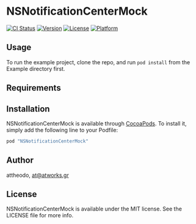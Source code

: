 # NSNotificationCenterMock

[![CI Status](http://img.shields.io/travis/attheodo/NSNotificationCenterMock.svg?style=flat)](https://travis-ci.org/attheodo/NSNotificationCenterMock)
[![Version](https://img.shields.io/cocoapods/v/NSNotificationCenterMock.svg?style=flat)](http://cocoapods.org/pods/NSNotificationCenterMock)
[![License](https://img.shields.io/cocoapods/l/NSNotificationCenterMock.svg?style=flat)](http://cocoapods.org/pods/NSNotificationCenterMock)
[![Platform](https://img.shields.io/cocoapods/p/NSNotificationCenterMock.svg?style=flat)](http://cocoapods.org/pods/NSNotificationCenterMock)

## Usage

To run the example project, clone the repo, and run `pod install` from the Example directory first.

## Requirements

## Installation

NSNotificationCenterMock is available through [CocoaPods](http://cocoapods.org). To install
it, simply add the following line to your Podfile:

```ruby
pod "NSNotificationCenterMock"
```

## Author

attheodo, at@atworks.gr

## License

NSNotificationCenterMock is available under the MIT license. See the LICENSE file for more info.
